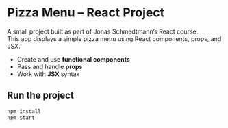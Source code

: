 # Pizza Menu – React Project

A small project built as part of Jonas Schmedtmann’s React course.  
This app displays a simple pizza menu using React components, props, and JSX.

- Create and use **functional components**
- Pass and handle **props**
- Work with **JSX** syntax

## Run the project

```bash
npm install
npm start
```
